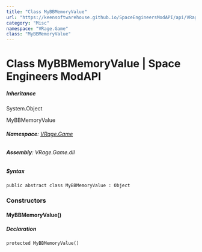 ```yaml
---
title: "Class MyBBMemoryValue"
url: "https://keensoftwarehouse.github.io/SpaceEngineersModAPI/api/VRage.Game.MyBBMemoryValue.html"
category: "Misc"
namespace: "VRage.Game"
class: "MyBBMemoryValue"
---
```


# Class MyBBMemoryValue | Space Engineers ModAPI

##### Inheritance

System.Object

MyBBMemoryValue

###### **Namespace**: [VRage.Game](https://keensoftwarehouse.github.io/SpaceEngineersModAPI/api/VRage.Game.html)

###### **Assembly**: VRage.Game.dll

##### Syntax

```
public abstract class MyBBMemoryValue : Object
```

### Constructors

#### MyBBMemoryValue()

##### Declaration

```
protected MyBBMemoryValue()
```